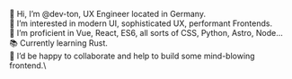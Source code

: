 👋 Hi, I’m @dev-ton, UX Engineer located in Germany.\
👀 I’m interested in modern UI, sophisticated UX, performant Frontends.\
🌱 I’m proficient in Vue, React, ES6, all sorts of CSS, Python, Astro, Node...\
📚 Currently learning Rust.\
💞️ I’d be happy to collaborate and help to build some mind-blowing frontend.\

<!---
dev-ton/dev-ton is a ✨ special ✨ repository because its `README.md` (this file) appears on your GitHub profile.
You can click the Preview link to take a look at your changes.
--->
